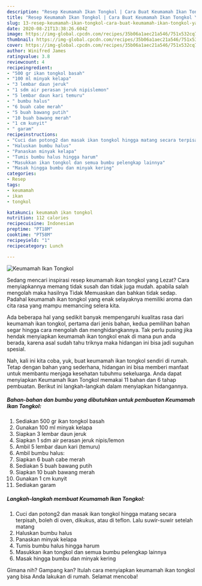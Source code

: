 ```yaml
---
description: "Resep Keumamah Ikan Tongkol | Cara Buat Keumamah Ikan Tongkol Yang Paling Enak"
title: "Resep Keumamah Ikan Tongkol | Cara Buat Keumamah Ikan Tongkol Yang Paling Enak"
slug: 13-resep-keumamah-ikan-tongkol-cara-buat-keumamah-ikan-tongkol-yang-paling-enak
date: 2020-08-21T13:38:26.604Z
image: https://img-global.cpcdn.com/recipes/35b06a1aec21a546/751x532cq70/keumamah-ikan-tongkol-foto-resep-utama.jpg
thumbnail: https://img-global.cpcdn.com/recipes/35b06a1aec21a546/751x532cq70/keumamah-ikan-tongkol-foto-resep-utama.jpg
cover: https://img-global.cpcdn.com/recipes/35b06a1aec21a546/751x532cq70/keumamah-ikan-tongkol-foto-resep-utama.jpg
author: Winifred James
ratingvalue: 3.8
reviewcount: 4
recipeingredient:
- "500 gr ikan tongkol basah"
- "100 ml minyak kelapa"
- "3 lembar daun jeruk"
- "1 sdm air perasan jeruk nipislemon"
- "5 lembar daun kari temuru"
- " bumbu halus"
- "6 buah cabe merah"
- "5 buah bawang putih"
- "10 buah bawang merah"
- "1 cm kunyit"
- " garam"
recipeinstructions:
- "Cuci dan potong2 dan masak ikan tongkol hingga matang secara terpisah, boleh di oven, dikukus, atau di teflon. Lalu suwir-suwir setelah matang"
- "Haluskan bumbu halus"
- "Panaskan minyak kelapa"
- "Tumis bumbu halus hingga harum"
- "Masukkan ikan tongkol dan semua bumbu pelengkap lainnya"
- "Masak hingga bumbu dan minyak kering"
categories:
- Resep
tags:
- keumamah
- ikan
- tongkol

katakunci: keumamah ikan tongkol 
nutrition: 112 calories
recipecuisine: Indonesian
preptime: "PT18M"
cooktime: "PT58M"
recipeyield: "1"
recipecategory: Lunch

---
```



![Keumamah Ikan Tongkol](https://img-global.cpcdn.com/recipes/35b06a1aec21a546/751x532cq70/keumamah-ikan-tongkol-foto-resep-utama.jpg)

Sedang mencari inspirasi resep keumamah ikan tongkol yang Lezat? Cara menyiapkannya memang tidak susah dan tidak juga mudah. apabila salah mengolah maka hasilnya Tidak Memuaskan dan bahkan tidak sedap. Padahal keumamah ikan tongkol yang enak selayaknya memiliki aroma dan cita rasa yang mampu memancing selera kita.



Ada beberapa hal yang sedikit banyak mempengaruhi kualitas rasa dari keumamah ikan tongkol, pertama dari jenis bahan, kedua pemilihan bahan segar hingga cara mengolah dan menghidangkannya. Tak perlu pusing jika hendak menyiapkan keumamah ikan tongkol enak di mana pun anda berada, karena asal sudah tahu triknya maka hidangan ini bisa jadi suguhan spesial.


Nah, kali ini kita coba, yuk, buat keumamah ikan tongkol sendiri di rumah. Tetap dengan bahan yang sederhana, hidangan ini bisa memberi manfaat untuk membantu menjaga kesehatan tubuhmu sekeluarga. Anda dapat menyiapkan Keumamah Ikan Tongkol memakai 11 bahan dan 6 tahap pembuatan. Berikut ini langkah-langkah dalam menyiapkan hidangannya.

<!--inarticleads1-->

##### Bahan-bahan dan bumbu yang dibutuhkan untuk pembuatan Keumamah Ikan Tongkol:

1. Sediakan 500 gr ikan tongkol basah
1. Gunakan 100 ml minyak kelapa
1. Siapkan 3 lembar daun jeruk
1. Siapkan 1 sdm air perasan jeruk nipis/lemon
1. Ambil 5 lembar daun kari (temuru)
1. Ambil  bumbu halus:
1. Siapkan 6 buah cabe merah
1. Sediakan 5 buah bawang putih
1. Siapkan 10 buah bawang merah
1. Gunakan 1 cm kunyit
1. Sediakan  garam




<!--inarticleads2-->

##### Langkah-langkah membuat Keumamah Ikan Tongkol:

1. Cuci dan potong2 dan masak ikan tongkol hingga matang secara terpisah, boleh di oven, dikukus, atau di teflon. Lalu suwir-suwir setelah matang
1. Haluskan bumbu halus
1. Panaskan minyak kelapa
1. Tumis bumbu halus hingga harum
1. Masukkan ikan tongkol dan semua bumbu pelengkap lainnya
1. Masak hingga bumbu dan minyak kering




Gimana nih? Gampang kan? Itulah cara menyiapkan keumamah ikan tongkol yang bisa Anda lakukan di rumah. Selamat mencoba!
